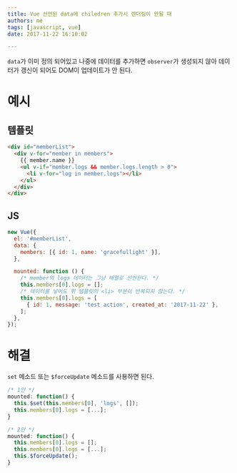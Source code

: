 ```yaml
---
title: Vue 선언된 data에 chiledren 추가시 렌더링이 안될 때
authors: me
tags: [javascript, vue]
date: 2017-11-22 16:10:02

---
```


`data`가 이미 정의 되어있고 나중에 데이터를 추가하면 `observer`가 생성되지 않아 데이터가 갱신이 되어도 DOM이 업데이트가 안 된다.

# 예시

## 템플릿

```html
<div id="memberList">
  <div v-for="member in members">
    {{ member.name }}
    <ul v-if="member.logs && member.logs.length > 0">
      <li v-for="log in member.logs"></li>
    </ul>
  </div>
</div>
```

## JS

```js
new Vue({
  el: '#memberList',
  data: {
    members: [{ id: 1, name: 'gracefullight' }],
  },

  mounted: function () {
    /* member의 logs 데이터는 그냥 배열로 선언된다. */
    this.members[0].logs = [];
    /* 데이터를 넣어도 위 템플릿의 <li> 부분이 반복되지 않는다. */
    this.members[0].logs = [
      { id: 1, message: 'test action', created_at: '2017-11-22' },
    ];
  },
});
```

# 해결

`set` 메소드 또는 `$forceUpdate` 메소드를 사용하면 된다.

```js
/* 1안 */
mounted: function() {
  this.$set(this.members[0], 'logs', []);
  this.members[0].logs = [...];
}

/* 2안 */
mounted: function() {
  this.members[0].logs = [];
  this.members[0].logs = [...];
  this.$forceUpdate();
}
```
